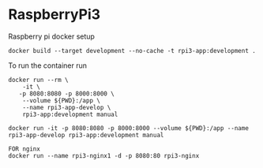 # RaspberryPi3
Raspberry pi docker setup

```
docker build --target development --no-cache -t rpi3-app:development .
```
To run the container run

```
docker run --rm \
    -it \
   -p 8080:8080 -p 8000:8000 \
    --volume ${PWD}:/app \
    --name rpi3-app-develop \
    rpi3-app:development manual
```

```
docker run -it -p 8080:8080 -p 8000:8000 --volume ${PWD}:/app --name rpi3-app-develop rpi3-app:development manual
```

```
FOR nginx
docker run --name rpi3-nginx1 -d -p 8080:80 rpi3-nginx
```